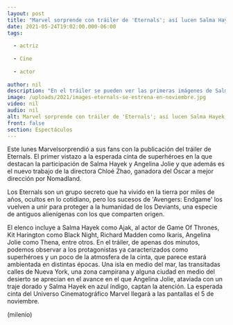 ```yaml
---
layout: post
title: "Marvel sorprende con tráiler de 'Eternals'; así lucen Salma Hayek, Angelina Jolie y los nuevos superhéroes"
date: 2021-05-24T19:02:00.000-06:00
tags:
  
  - actriz
  
  - Cine
  
  - actor
  
author: nil
description: "En el tráiler se pueden ver las primeras imágenes de Salma Hayek como Ajak, Kit Harington como Black Night, Richard Madden como Ikaris y Angelina Jolie como Thena. "
image: /uploads/2021/images-eternals-se-estrena-en-noviembre.jpg
video: nil
audio: nil
alt: Marvel sorprende con tráiler de 'Eternals'; así lucen Salma Hayek, Angelina Jolie y los nuevos superhéroes
front: false
section: Espectáculos
---
```


Este lunes Marvelsorprendió a sus fans con la publicación del tráiler de Eternals. El primer vistazo a la esperada cinta de superhéroes en la que destacan la participación de Salma Hayek y Angelina Jolie y que además es el nuevo trabajo de la directora Chloé Zhao, ganadora del Óscar a mejor dirección por Nomadland.

Los Eternals son un grupo secreto que ha vivido en la tierra por miles de años, ocultos en lo cotidiano, pero los sucesos de 'Avengers: Endgame' los vuelven a unir para proteger a la humanidad de los Deviants, una especie de antiguos alienígenas con los que comparten origen. 

El elenco incluye a Salma Hayek como Ajak, al actor de Game Of Thrones, Kit Harington como Black Night, Richard Madden como Ikaris, Angelina Jolie como Thena, entre otros. En el tráiler, de apenas dos minutos, podemos observar a los protagonistas ya caracterizados como superhéroes y un poco de la atmosfera de la cinta, que parece estará ambientada en distintas épocas. Una isla en medio del mar, las transitadas calles de Nueva York, una zona campirana y alguna ciudad en medio del desierto se aprecian en el avance en el que Angelina Jolie, ataviada con un traje dorado y Salma Hayek en azul índigo, captan la atención.
La esperada cinta del Universo Cinematográfico Marvel llegará a las pantallas el 5 de noviembre. 

(milenio)